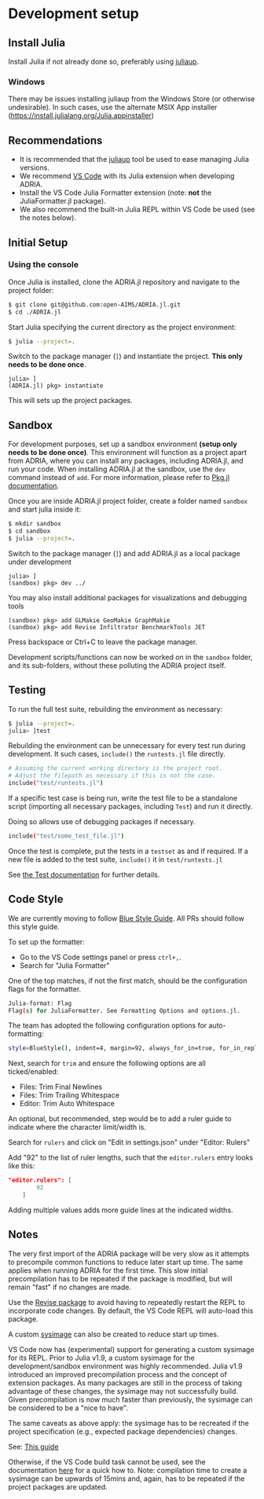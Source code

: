 # Development setup

## Install Julia

Install Julia if not already done so, preferably using [juliaup](https://github.com/JuliaLang/juliaup).

### Windows

There may be issues installing juliaup from the Windows Store (or otherwise undesirable).
In such cases, use the alternate MSIX App installer (https://install.julialang.org/Julia.appinstaller)


## Recommendations

- It is recommended that the [juliaup](https://github.com/JuliaLang/juliaup) tool be used to ease managing Julia versions.
- We recommend [VS Code](https://code.visualstudio.com/) with its Julia extension when developing ADRIA.
- Install the VS Code Julia Formatter extension (note: **not** the JuliaFormatter.jl package).
- We also recommend the built-in Julia REPL within VS Code be used (see the notes below).


## Initial Setup

### Using the console

Once Julia is installed, clone the ADRIA.jl repository and navigate to the project folder:

```bash
$ git clone git@github.com:open-AIMS/ADRIA.jl.git
$ cd ./ADRIA.jl
```

Start Julia specifying the current directory as the project environment:

```bash
$ julia --project=.
```

Switch to the package manager (`]`) and instantiate the project. **This only needs to be done once**.

```julia-REPL
julia> ]
(ADRIA.jl) pkg> instantiate
```

This will sets up the project packages.

## Sandbox

For development purposes, set up a sandbox environment **(setup only needs to be done once)**.
This environment will function as a project apart from ADRIA, where you can install any
packages, including ADRIA.jl, and run your code. When installing ADRIA.jl at the sandbox,
use the `dev` command instead of `add`. For more information, please refer to
[Pkg.jl documentation](https://pkgdocs.julialang.org/v1/managing-packages/#developing).

Once you are inside ADRIA.jl project folder, create a folder named `sandbox` and start
julia inside it:

```bash
$ mkdir sandbox
$ cd sandbox
$ julia --project=.
```

Switch to the package manager (`]`) and add ADRIA.jl as a local package under development

```julia-REPL
julia> ]
(sandbox) pkg> dev ../
```

You may also install additional packages for visualizations and debugging tools

```julia-REPL
(sandbox) pkg> add GLMakie GeoMakie GraphMakie
(sandbox) pkg> add Revise Infiltrator BenchmarkTools JET
```

Press backspace or Ctrl+C to leave the package manager.

Development scripts/functions can now be worked on in the `sandbox` folder, and its
sub-folders, without these polluting the ADRIA project itself.


## Testing

To run the full test suite, rebuilding the environment as necessary:

```bash
$ julia --project=.
julia> ]test
```

Rebuilding the environment can be unnecessary for every test run during development.
It such cases, `include()` the `runtests.jl` file directly.

```bash
# Assuming the current working directory is the project root.
# Adjust the filepath as necessary if this is not the case.
include("test/runtests.jl")
```

If a specific test case is being run, write the test file to be a standalone script
(importing all necessary packages, including `Test`) and run it directly.

Doing so allows use of debugging packages if necessary.

```bash
include("test/some_test_file.jl")
```

Once the test is complete, put the tests in a `testset` as and if required.
If a new file is added to the test suite, `include()` it in `test/runtests.jl`

See [the Test documentation](https://docs.julialang.org/en/v1/stdlib/Test/#Basic-Unit-Tests)
for further details.


## Code Style

We are currently moving to follow [Blue Style Guide](https://github.com/invenia/BlueStyle).
All PRs should follow this style guide.

To set up the formatter:

- Go to the VS Code settings panel or press `ctrl+,`.
- Search for "Julia Formatter"

One of the top matches, if not the first match, should be the configuration flags for the
formatter.

```bash
Julia-format: Flag
Flag(s) for JuliaFormatter. See Formatting Options and options.jl.
```

The team has adopted the following configuration options for auto-formatting:

```bash
style=BlueStyle(), indent=4, margin=92, always_for_in=true, for_in_replacement="∈", whitespace_typedefs=true, import_to_using=true, align_struct_field=true, align_assignment=false, align_conditional=true, align_pair_arrow=false, normalize_line_endings="unix", align_matrix=true, join_lines_based_on_source=true, indent_submodule=true, surround_whereop_typeparameters=false, yas_style_nesting=true
```

Next, search for `trim` and ensure the following options are all ticked/enabled:

- Files: Trim Final Newlines
- Files: Trim Trailing Whitespace
- Editor: Trim Auto Whitespace

An optional, but recommended, step would be to add a ruler guide to indicate where the
character limit/width is.

Search for `rulers` and click on "Edit in settings.json" under "Editor: Rulers"

Add "92" to the list of ruler lengths, such that the `editor.rulers` entry looks like this:

```json
"editor.rulers": [
        92
    ]
```

Adding multiple values adds more guide lines at the indicated widths.

## Notes

The very first import of the ADRIA package will be very slow as it attempts to precompile common functions to reduce later start up time.
The same applies when running ADRIA for the first time. This slow initial precompilation has to be repeated if the package is modified, but will remain "fast" if no changes are made.

Use the [Revise package](https://github.com/timholy/Revise.jl) to avoid having to repeatedly restart the REPL to incorporate code changes.
By default, the VS Code REPL will auto-load this package.

A custom [sysimage](https://julialang.github.io/PackageCompiler.jl/dev/sysimages.html) can also be created to reduce start up times.

VS Code now has (experimental) support for generating a custom sysimage for its REPL.
Prior to Julia v1.9, a custom sysimage for the development/sandbox environment was highly recommended.
Julia v1.9 introduced an improved precompilation process and the concept of extension packages.
As many packages are still in the process of taking advantage of these changes, the sysimage may not
successfully build. Given precompilation is now much faster than previously, the sysimage can be
considered to be a "nice to have".

The same caveats as above apply: the sysimage has to be recreated if the project specification (e.g., expected package dependencies) changes.

See: [This guide](https://www.julia-vscode.org/docs/dev/userguide/compilesysimage/)

Otherwise, if the VS Code build task cannot be used, see the documentation [here](https://github.com/open-AIMS/ADRIA.jl/tree/main/build) for a quick how to.
Note: compilation time to create a sysimage can be upwards of 15mins and, again, has to be repeated if the project packages are updated.
